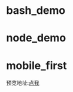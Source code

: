 # bash_demo
# node_demo
# mobile_first
预览地址:[点我](whhjdi.github.io/bash_demo/mobile_first-demo/index.html)
